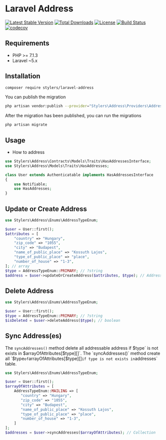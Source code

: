 # Laravel Address

[![Latest Stable Version](https://poser.pugx.org/stylers/laravel-address/version)](https://packagist.org/packages/stylers/laravel-address) 
[![Total Downloads](https://poser.pugx.org/stylers/laravel-address/downloads)](https://packagist.org/packages/stylers/laravel-address) 
[![License](https://poser.pugx.org/stylers/laravel-address/license)](https://packagist.org/packages/stylers/laravel-address) 
[![Build Status](https://travis-ci.org/stylers-llc/laravel-address.svg?branch=master)](https://travis-ci.org/stylers-llc/laravel-address) 
[![codecov](https://codecov.io/gh/stylers-llc/laravel-address/branch/master/graph/badge.svg)](https://codecov.io/gh/stylers-llc/laravel-address) 

## Requirements
- PHP >= 7.1.3
- Laravel ~5.x

## Installation
```bash
composer require stylers/laravel-address
```

You can publish the migration
```bash
php artisan vendor:publish --provider="Stylers\Address\Providers\AddressServiceProvider"
```

After the migration has been published, you can run the migrations
```bash
php artisan migrate
```

## Usage
* How to address
```php
use Stylers\Address\Contracts\Models\Traits\HasAddressesInterface;
use Stylers\Address\Models\Traits\HasAddresses;

class User extends Authenticatable implements HasAddressesInterface
{
    use Notifiable;
    use HasAddresses;
}
```

## Update or Create Address
```php
use Stylers\Address\Enums\AddressTypeEnum;

$user = User::first();
$attributes = [
    "country" => "Hungary",
    "zip_code" => "1055",
    "city" => "Budapest",
    "name_of_public_place" => "Kossuth Lajos",
    "type_of_public_place" => "place",
    "number_of_house" => "1-3",
]; // array
$type = AddressTypeEnum::PRIMARY; // ?string
$address = $user->updateOrCreateAddress($attributes, $type); // AddressInterface
```

## Delete Address
```php
use Stylers\Address\Enums\AddressTypeEnum;

$user = User::first();
$type = AddressTypeEnum::PRIMARY; // ?string
$isDeleted = $user->deleteAddress($type); // boolean
```

## Sync Address(es)
The `syncAddresses()` method delete all addressable address if $`type` is not exists in `$arrayOfAttributes[$type][]`.
The `syncAddresses()` method create all `$type` of `arrayOfAttributes[$type][]` if type is not exists in `addresses` table.
```php
use Stylers\Address\Enums\AddressTypeEnum;

$user = User::first();
$arrayOfAttributes = [
    AddressTypeEnum::MAILING => [
       "country" => "Hungary",
       "zip_code" => "1055",
       "city" => "Budapest",
       "name_of_public_place" => "Kossuth Lajos",
       "type_of_public_place" => "place",
       "number_of_house" => "1-3",
    ]
];
$addresses = $user->syncAddresses($arrayOfAttributes); // Collection
```